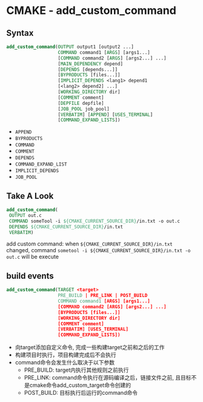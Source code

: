 # CMAKE - add_custom_command

## Syntax

```cmake
add_custom_command(OUTPUT output1 [output2 ...]
                   COMMAND command1 [ARGS] [args1...]
                   [COMMAND command2 [ARGS] [args2...] ...]
                   [MAIN_DEPENDENCY depend]
                   [DEPENDS [depends...]]
                   [BYPRODUCTS [files...]]
                   [IMPLICIT_DEPENDS <lang1> depend1
                   [<lang2> depend2] ...]
                   [WORKING_DIRECTORY dir]
                   [COMMENT comment]
                   [DEPFILE depfile]
                   [JOB_POOL job_pool]
                   [VERBATIM] [APPEND] [USES_TERMINAL]
                   [COMMAND_EXPAND_LISTS])
```

- `APPEND` 
- `BYPRODUCTS`
- `COMMAND`
- `COMMENT`
- `DEPENDS`
- `COMMAND_EXPAND_LIST`
- `IMPLICIT_DEPENDS`
- `JOB_POOL`

## Take A Look

```cmake
add_custom_command(
 OUTPUT out.c
 COMMAND someTool -i ${CMAKE_CURRENT_SOURCE_DIR}/in.txt -o out.c
 DEPENDS ${CMAKE_CURRENT_SOURCE_DIR}/in.txt
 VERBATIM)
```

add custom command: when `${CMAKE_CURRENT_SOURCE_DIR}/in.txt` changed, command `sometool -i ${CMAKE_CURRENT_SOURCE_DIR}/in.txt -o out.c` will be execute

## build events

```cmake
add_custom_command(TARGET <target>
                   PRE_BUILD | PRE_LINK | POST_BUILD
                   COMMAND command1 [ARGS] [args1...]
                   [COMMAND command2 [ARGS] [args2...] ...]
                   [BYPRODUCTS [files...]]
                   [WORKING_DIRECTORY dir]
                   [COMMENT comment]
                   [VERBATIM] [USES_TERMINAL]
                   [COMMAND_EXPAND_LISTS])
```

- 向target添加自定义命令, 完成一些构建target之前和之后的工作
- 构建项目时执行，项目构建完成后不会执行
- command命令会发生什么取决于以下参数
  - PRE_BUILD: target内执行其他规则之前执行
  - PRE_LINK: command命令执行在源码编译之后，链接文件之前, 且目标不是cmake命令add_custom_target命令创建的
  - POST_BUILD: 目标执行后运行的command命令
